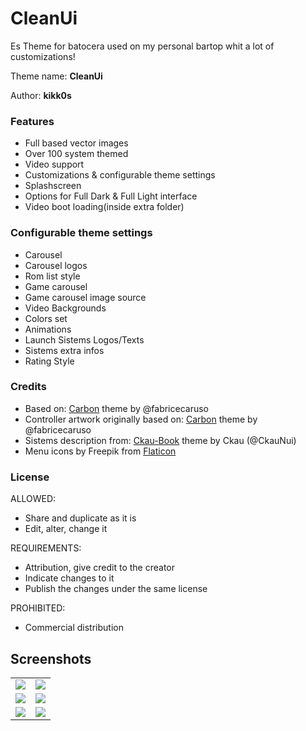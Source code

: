 # CleanUi

Es Theme for batocera used on my personal bartop whit a lot of customizations!

Theme name: __CleanUi__

Author: __kikk0s__


### Features

* Full based vector images
* Over 100 system themed
* Video support
* Customizations & configurable theme settings
* Splashscreen
* Options for Full Dark & Full Light interface
* Video boot loading(inside extra folder)



### Configurable theme settings

* Carousel
* Carousel logos
* Rom list style
* Game carousel
* Game carousel image source
* Video Backgrounds
* Colors set
* Animations
* Launch Sistems Logos/Texts
* Sistems extra infos
* Rating Style

###  Credits

* Based on: [Carbon](https://github.com/fabricecaruso/es-theme-carbon) theme by @fabricecaruso
* Controller artwork originally based on: [Carbon](https://github.com/fabricecaruso/es-theme-carbon) theme by @fabricecaruso
* Sistems description from: [Ckau-Book](https://github.com/CkauNui/ckau-book) theme by Ckau (@CkauNui)
* Menu icons by Freepik from [Flaticon](https://www.flaticon.com/)

###  License
ALLOWED: 
- Share and duplicate as it is
- Edit, alter, change it

REQUIREMENTS:
- Attribution, give credit to the creator
- Indicate changes to it
- Publish the changes under the same license

PROHIBITED:
- Commercial distribution

## Screenshots

|                                    |                                    |
| :--------------------------------: | :--------------------------------: |
| ![](https://i.imgur.com/9YceSQw.png) | ![](https://i.imgur.com/TUVzJiK.png) | 
| ![](https://i.imgur.com/zFJmiyn.png) | ![](https://i.imgur.com/1gnJNJq.png) |
| ![](https://i.imgur.com/47K7vcp.png) | ![](https://i.imgur.com/qW7NExp.png) |

